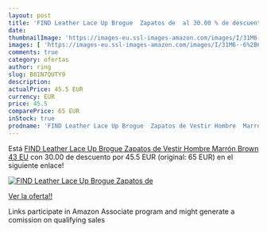 ```yaml
---
layout: post
title: 'FIND Leather Lace Up Brogue  Zapatos de  al 30.00 % de descuento'
date: 
thumbnailImage: 'https://images-eu.ssl-images-amazon.com/images/I/31M6--6%2B68L._SL200_.jpg'
images: [ 'https://images-eu.ssl-images-amazon.com/images/I/31M6--6%2B68L._SL200_.jpg' ]
comments: true
category: ofertas
author: ring
slug: B01N7QUTY9
description:
actualPrice: 45.5 EUR
currency: EUR
price: 45.5
comparePrice: 65 EUR
inStock: true
prodname: 'FIND Leather Lace Up Brogue  Zapatos de Vestir Hombre  Marrón  Brown   43 EU'
---
```


Está [FIND Leather Lace Up Brogue  Zapatos de Vestir Hombre  Marrón  Brown   43 EU](https://www.amazon.es/dp/B01N7QUTY9/?tag=tolees-21) con 30.00 de descuento por 45.5 EUR (original: 65 EUR) en el siguiente enlace!

[![FIND Leather Lace Up Brogue  Zapatos de ](https://images-eu.ssl-images-amazon.com/images/I/31M6--6%2B68L._SL200_.jpg)](https://www.amazon.es/dp/B01N7QUTY9/?tag=tolees-21)

[Ver la oferta!!](https://www.amazon.es/dp/B01N7QUTY9/?tag=tolees-21)

Links participate in Amazon Associate program and might generate a comission on qualifying sales



